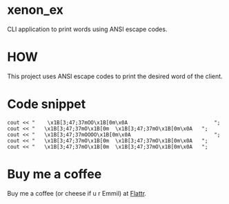 # xenon_ex

CLI application to print words using ANSI escape codes.

# HOW

This project uses ANSI escape codes to print the desired word of the client.

# Code snippet
```
cout << "    \x1B[3;47;37mOO\x1B[0m\x0A                            ";
cout << "   \x1B[3;47;37mO\x1B[0m  \x1B[3;47;37mO\x1B[0m\x0A   ";
cout << "   \x1B[3;47;37mOOOO\x1B[0m\x0A                           ";
cout << "   \x1B[3;47;37mO\x1B[0m  \x1B[3;47;37mO\x1B[0m\x0A   ";
cout << "   \x1B[3;47;37mO\x1B[0m  \x1B[3;47;37mO\x1B[0m\x0A   ";
```

# Buy me a coffee

Buy me a coffee (or cheese if u r Emmil) at <a href="https://flattr.com/@AnonAmazing">Flattr</a>.
